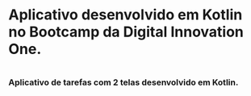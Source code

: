 <h1>Aplicativo desenvolvido em Kotlin no Bootcamp da Digital Innovation One.<h1>


<h3>Aplicativo de tarefas com 2 telas desenvolvido em Kotlin.<h3>
